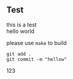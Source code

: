 ## Test

this is a test<br>
hello world<br>

please use ``make`` to build<br>

```
git add .
git commit -m "hellow"
```
123